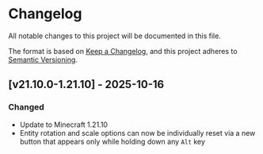 # Changelog

All notable changes to this project will be documented in this file.

The format is based on [Keep a Changelog](https://keepachangelog.com/en/1.1.0/),
and this project adheres to [Semantic Versioning](https://semver.org/spec/v2.0.0.html).

## [v21.10.0-1.21.10] - 2025-10-16

### Changed

- Update to Minecraft 1.21.10
- Entity rotation and scale options can now be individually reset via a new button that appears only while holding down
  any `Alt` key
